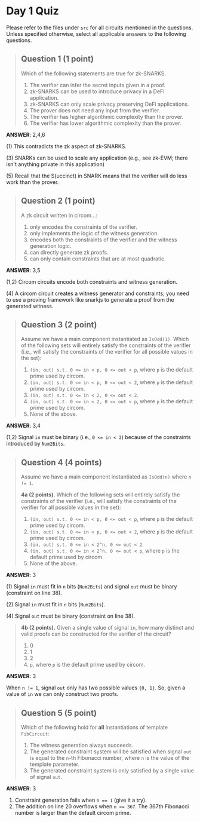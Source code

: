 # Day 1 Quiz

Please refer to the files under `src` for all circuits mentioned in
the questions. Unless specified otherwise, select all applicable
answers to the following questions.

> ## Question 1 (1 point)
>
>  Which of the following statements are true for zk-SNARKS.
> 1. The verifier can infer the secret inputs given in a proof.
> 2. zk-SNARKS can be used to introduce privacy in a DeFi application.
> 3. zk-SNARKS can only scale privacy preserving DeFi applications.
> 4. The prover does not need any input from the verifier.
> 5. The verifier has higher algorithmic complexity than the prover.
> 6. The verifier has lower algorithmic complexity than the prover.

**ANSWER**: 2,4,6

(1) This contradicts the zk aspect of zk-SNARKS.

(3) SNARKs can be used to scale any application (e.g., see zk-EVM; there isn't anything private in this application)

(5) Recall that the S(uccinct) in SNARK means that the verifier will do less work than the prover.

> ## Question 2 (1 point)
>
> A zk circuit written in circom...:
>
> 1. only encodes the constraints of the verifier.
> 2. only implements the logic of the witness generation.
> 3. encodes both the constraints of the verifier and the witness generation logic.
> 4. can directly generate zk proofs.
> 5. can only contain constraints that are at most quadratic.

**ANSWER**: 3,5

(1,2) Circom circuits encode both constraints and witness generation.

(4) A circom circuit creates a witness generator and constraints; you need to use a proving framework like snarkjs to generate a proof from the generated witness.

> ## Question 3 (2 point)
>
> Assume we have a main component instantiated as `IsOdd(1)`. Which of the
> following sets will entirely satisfy the constraints of the verifier (i.e.,
> will satisfy the constraints of the verifier for all possible values in the set):
>
>
> 1. `(in, out) s.t. 0 <= in < p, 0 <= out < p`, where `p` is the default prime used by circom.
> 2. `(in, out) s.t. 0 <= in < p, 0 <= out < 2`, where `p` is the default prime used by circom.
> 3. `(in, out) s.t. 0 <= in < 2, 0 <= out < 2`.
> 4. `(in, out) s.t. 0 <= in < 2, 0 <= out < p`, where `p` is the default prime used by circom.
> 5.  None of the above.

**ANSWER**: 3,4

(1,2) Signal `in` must be binary (i.e., `0 <= in < 2`) because of the constraints introduced by `Num2Bits`.

> ## Question 4 (4 points)
>
> Assume we have a main component instantiated as `IsOdd(n)` where `n != 1`.
>
> **4a (2 points).** Which of the following sets will entirely satisfy the constraints of the verifier (i.e.,
> will satisfy the constraints of the verifier for all possible values in the set):
>
> 1. `(in, out) s.t. 0 <= in < p, 0 <= out < p`, where `p` is the default prime used by circom.
> 2. `(in, out) s.t. 0 <= in < p, 0 <= out < 2`, where `p` is the default prime used by circom.
> 3. `(in, out) s.t. 0 <= in < 2^n, 0 <= out < 2`.
> 4. `(in, out) s.t. 0 <= in < 2^n, 0 <= out < p`, where `p` is the default prime used by circom.
> 5.  None of the above.

**ANSWER**: 3

(1) Signal `in` must fit in `n` bits (`Num2Bits`) and signal `out` must be binary (constraint on line 38).

(2) Signal `in` must fit in `n` bits (`Num2Bits`).

(4) Signal `out` must be binary (constraint on line 38).

> **4b (2 points).** Given a single value of signal `in`, how many distinct and valid
> proofs can be constructed for the verifier of the circuit?
>
> 1.  0
> 2.  1
> 3.  2
> 4.  `p`, where `p` is the default prime used by circom.

**ANSWER**: 3

When `n != 1`, signal `out` only has two possible values `{0, 1}`. So, given a value of `in` we can only construct two proofs.

> ## Question 5 (5 point)
>
> Which of the following hold for **all** instantiations of template `FibCircuit`:
>
> 1.  The witness generation always succeeds.
> 2.  The generated constraint system will be satisfied when signal `out` is equal to the `n`-th Fibonacci number, where `n` is the value of the template parameter.
> 3.  The generated constraint system is only satisfied by a single value of signal `out`.

**ANSWER**: 3

1. Constraint generation fails when `n == 1` (give it a try).
2. The addition on line 20 overflows when `n >= 367`. The 367th Fibonacci number is larger than the default circom prime.
